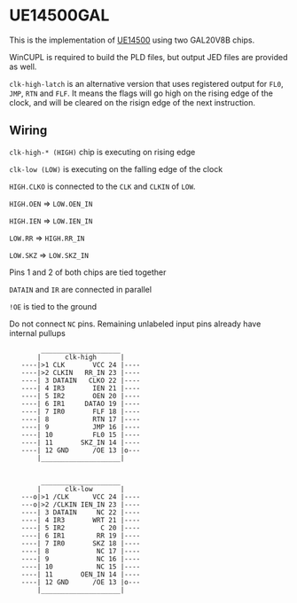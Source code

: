 # UE14500GAL

This is the implementation of [UE14500](https://github.com/Nakazoto/UEVTC/wiki/UE14500-Processor) using two GAL20V8B chips.

WinCUPL is required to build the PLD files, but output JED files are provided as well.

`clk-high-latch` is an alternative version that uses registered output for `FL0`, `JMP`, `RTN` and `FLF`. It means the flags will go high on the rising edge of the clock, and will be cleared on the risign edge of the next instruction.

## Wiring

`clk-high-* (HIGH)` chip is executing on rising edge

`clk-low (LOW)` is executing on the falling edge of the clock

`HIGH.CLKO` is connected to the `CLK` and `CLKIN` of `LOW`.

`HIGH.OEN` => `LOW.OEN_IN`

`HIGH.IEN` => `LOW.IEN_IN`

`LOW.RR` => `HIGH.RR_IN`

`LOW.SKZ` => `LOW.SKZ_IN`

Pins 1 and 2 of both chips are tied together

`DATAIN` and `IR` are connected in parallel

`!OE` is tied to the ground

Do not connect `NC` pins. Remaining unlabeled input pins already have internal pullups



```
        ____________________
       |      clk-high      |
   ----|>1 CLK       VCC 24 |----
   ----|>2 CLKIN   RR_IN 23 |----
   ----| 3 DATAIN   CLKO 22 |----
   ----| 4 IR3       IEN 21 |----
   ----| 5 IR2       OEN 20 |----
   ----| 6 IR1     DATAO 19 |----
   ----| 7 IR0       FLF 18 |----
   ----| 8           RTN 17 |----
   ----| 9           JMP 16 |----
   ----| 10          FL0 15 |----
   ----| 11       SKZ_IN 14 |----
   ----| 12 GND      /OE 13 |o---
       |____________________|


        ____________________ 
       |      clk-low       |
   ---o|>1 /CLK      VCC 24 |----
   ---o|>2 /CLKIN IEN_IN 23 |----
   ----| 3 DATAIN     NC 22 |----
   ----| 4 IR3       WRT 21 |----
   ----| 5 IR2         C 20 |----
   ----| 6 IR1        RR 19 |----
   ----| 7 IR0       SKZ 18 |----
   ----| 8            NC 17 |----
   ----| 9            NC 16 |----
   ----| 10           NC 15 |----
   ----| 11       OEN_IN 14 |----
   ----| 12 GND      /OE 13 |o---
       |____________________|
```
